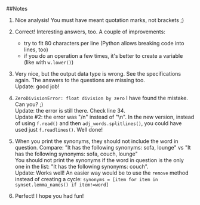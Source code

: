 ##Notes

1. Nice analysis! You must have meant quotation marks, not brackets ;)

2. Correct! Interesting answers, too. A couple of improvements:
   - try to fit 80 characters per line (Python allows breaking code into lines, too)
   - if you do an operation a few times, it's better to create a variable (like with `w.lower()`)

3. Very nice, but the output data type is wrong. See the specifications again. The answers to the questions are missing too.  
   Update: good job!

4. `ZeroDivisionError: float division by zero` I have found the mistake. Can you? ;)  
   Update: the error is still there. Check line 34.  
   Update #2: the error was "/n" instead of "\n". In the new version, instead of using `f.read()` and then `adj_words.splitlines()`, you could have used just `f.readlines()`. Well done!

5. When you print the synonyms, they should not include the word in question. Compare: "It has the following synonyms: sofa, lounge" vs "It has the following synonyms: sofa, couch, lounge"  
   You should not print the synonyms if the word in question is the only one in the list: "It has the following synonyms: couch".  
   Update: Works well! An easier way would be to use the `remove` method instead of creating a cycle: `synonyms = [item for item in synset.lemma_names() if item!=word]`

6. Perfect! I hope you had fun!
